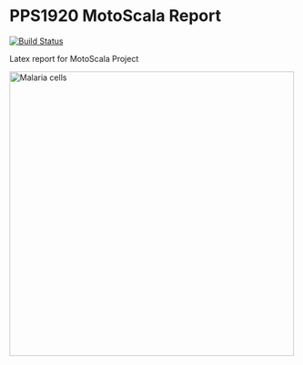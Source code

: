 # PPS1920 MotoScala Report

[![Build Status](https://travis-ci.com/Unibo-PPS-1920/pps1920-motoScala-report.svg?token=1mCAaiu62UfzqtUMtaCr&branch=master)](https://travis-ci.com/Unibo-PPS-1920/pps1920-motoScala-report)

Latex report for MotoScala Project

<img src="https://upload.wikimedia.org/wikipedia/commons/2/25/LaTeX_logo.png" alt="Malaria cells" width=500 aligh=center/>
